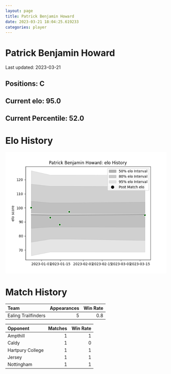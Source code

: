 ```yaml
---  
layout: page  
title: Patrick Benjamin Howard  
date: 2023-03-21 18:04:25.619233  
categories: player  
---
```

# Patrick Benjamin Howard


Last updated: 2023-03-21
## Positions: C

## Current elo: 95.0

## Current Percentile: 52.0

# Elo History


![elo history](history_PatrickBenjaminHoward.png)
# Match History


| Team                |   Appearances |   Win Rate |
|:--------------------|--------------:|-----------:|
| Ealing Trailfinders |             5 |        0.8 |

| Opponent         |   Matches |   Win Rate |
|:-----------------|----------:|-----------:|
| Ampthill         |         1 |          1 |
| Caldy            |         1 |          0 |
| Hartpury College |         1 |          1 |
| Jersey           |         1 |          1 |
| Nottingham       |         1 |          1 |